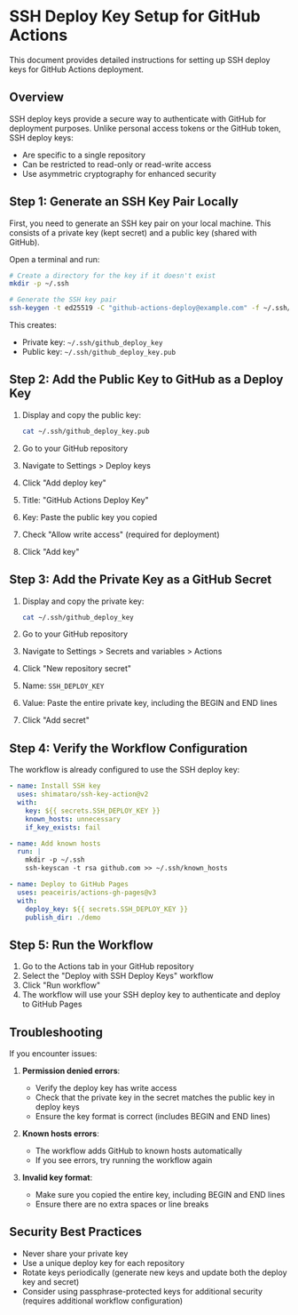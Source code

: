 # SSH Deploy Key Setup for GitHub Actions

This document provides detailed instructions for setting up SSH deploy keys for GitHub Actions deployment.

## Overview

SSH deploy keys provide a secure way to authenticate with GitHub for deployment purposes. Unlike personal access tokens or the GitHub token, SSH deploy keys:

- Are specific to a single repository
- Can be restricted to read-only or read-write access
- Use asymmetric cryptography for enhanced security

## Step 1: Generate an SSH Key Pair Locally

First, you need to generate an SSH key pair on your local machine. This consists of a private key (kept secret) and a public key (shared with GitHub).

Open a terminal and run:

```bash
# Create a directory for the key if it doesn't exist
mkdir -p ~/.ssh

# Generate the SSH key pair
ssh-keygen -t ed25519 -C "github-actions-deploy@example.com" -f ~/.ssh/github_deploy_key -N ""
```

This creates:
- Private key: `~/.ssh/github_deploy_key`
- Public key: `~/.ssh/github_deploy_key.pub`

## Step 2: Add the Public Key to GitHub as a Deploy Key

1. Display and copy the public key:
   ```bash
   cat ~/.ssh/github_deploy_key.pub
   ```

2. Go to your GitHub repository
3. Navigate to Settings > Deploy keys
4. Click "Add deploy key"
5. Title: "GitHub Actions Deploy Key"
6. Key: Paste the public key you copied
7. Check "Allow write access" (required for deployment)
8. Click "Add key"

## Step 3: Add the Private Key as a GitHub Secret

1. Display and copy the private key:
   ```bash
   cat ~/.ssh/github_deploy_key
   ```

2. Go to your GitHub repository
3. Navigate to Settings > Secrets and variables > Actions
4. Click "New repository secret"
5. Name: `SSH_DEPLOY_KEY`
6. Value: Paste the entire private key, including the BEGIN and END lines
7. Click "Add secret"

## Step 4: Verify the Workflow Configuration

The workflow is already configured to use the SSH deploy key:

```yaml
- name: Install SSH key
  uses: shimataro/ssh-key-action@v2
  with:
    key: ${{ secrets.SSH_DEPLOY_KEY }}
    known_hosts: unnecessary
    if_key_exists: fail

- name: Add known hosts
  run: |
    mkdir -p ~/.ssh
    ssh-keyscan -t rsa github.com >> ~/.ssh/known_hosts

- name: Deploy to GitHub Pages
  uses: peaceiris/actions-gh-pages@v3
  with:
    deploy_key: ${{ secrets.SSH_DEPLOY_KEY }}
    publish_dir: ./demo
```

## Step 5: Run the Workflow

1. Go to the Actions tab in your GitHub repository
2. Select the "Deploy with SSH Deploy Keys" workflow
3. Click "Run workflow"
4. The workflow will use your SSH deploy key to authenticate and deploy to GitHub Pages

## Troubleshooting

If you encounter issues:

1. **Permission denied errors**:
   - Verify the deploy key has write access
   - Check that the private key in the secret matches the public key in deploy keys
   - Ensure the key format is correct (includes BEGIN and END lines)

2. **Known hosts errors**:
   - The workflow adds GitHub to known hosts automatically
   - If you see errors, try running the workflow again

3. **Invalid key format**:
   - Make sure you copied the entire key, including BEGIN and END lines
   - Ensure there are no extra spaces or line breaks

## Security Best Practices

- Never share your private key
- Use a unique deploy key for each repository
- Rotate keys periodically (generate new keys and update both the deploy key and secret)
- Consider using passphrase-protected keys for additional security (requires additional workflow configuration)
